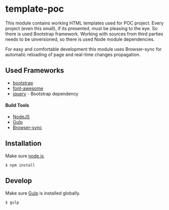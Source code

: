 # template-poc

This module contains  working HTML templates used for POC project.
Every project (even this small), if its presented, must be pleasing to the eye. So there is used Bootstrap framework.
Working with sources from third parties needs to be unversioned, so there is used Node module dependencies.

For easy and comfortable development this module uses Browser-sync for automatic reloading of page and real-time changes propagation.

## Used Frameworks

- [bootstrap](http://getbootstrap.com/)
- [font-awesome](https://fortawesome.github.io/Font-Awesome/)
- [jquery](https://jquery.com/) - Bootstrap dependency

#### Build Tools

- [NodeJS](https://nodejs.org/en/)
- [Gulp](http://gulpjs.com/)
- [Browser-sync](http://www.browsersync.io/)

## Installation

Make sure [node.js](https://nodejs.org).

```
$ npm install
```

## Develop 

Make sure [Gulp](http://gulpjs.com/) is installed globally.

```
$ gulp
```




